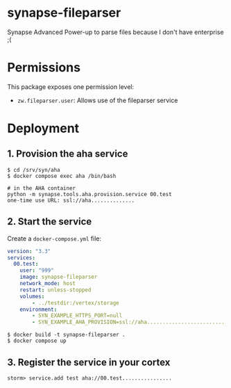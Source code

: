 # synapse-fileparser
Synapse Advanced Power-up to parse files because I don't have enterprise ;(

# Permissions

This package exposes one permission level:

* `zw.fileparser.user`: Allows use of the fileparser service

# Deployment

## 1. Provision the aha service

```
$ cd /srv/syn/aha
$ docker compose exec aha /bin/bash

# in the AHA container
python -m synapse.tools.aha.provision.service 00.test
one-time use URL: ssl://aha..............
```

## 2. Start the service

Create a `docker-compose.yml` file:

```yaml
version: "3.3"
services:
  00.test:
    user: "999"
    image: synapse-fileparser
    network_mode: host
    restart: unless-stopped
    volumes:
        - ../testdir:/vertex/storage
    environment:
        - SYN_EXAMPLE_HTTPS_PORT=null
        - SYN_EXAMPLE_AHA_PROVISION=ssl://aha..................................
```

```
$ docker build -t synapse-fileparser .
$ docker compose up
```

## 3. Register the service in your cortex

```
storm> service.add test aha://00.test................
```